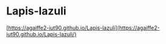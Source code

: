 # Lapis-lazuli
[https://agaiffe2-iut90.github.io/Lapis-lazuli](https://agaiffe2-iut90.github.io/Lapis-lazuli/)
